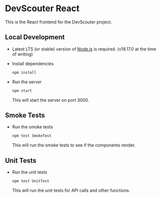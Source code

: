 # DevScouter React

This is the React frontend for the DevScouter project.

## Local Development

- Latest LTS (or stable) version of [Node.js](https://nodejs.org/en/) is required. (v18.17.0 at the time of writing)

- Install dependencies

    ``` bash
    npm install
    ```

- Run the server

     ``` bash
    npm start
    ```

    This will start the server on port 3000.

## Smoke Tests

- Run the smoke tests

    ``` bash
    npm test SmokeTest
    ```

    This will run the smoke tests to see if the components render.

## Unit Tests

- Run the unit tests

    ``` bash
    npm test UnitTest
    ```

    This will run the unit tests for API calls and other functions.
